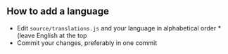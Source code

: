 ## How to add a language
* Edit `source/translations.js` and your language in alphabetical order *(leave English at the top
* Commit your changes, preferably in one commit
